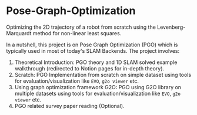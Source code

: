 # Pose-Graph-Optimization
Optimizing the 2D trajectory of a robot from scratch using the Levenberg-Marquardt method for non-linear least squares.

In a nutshell, this project is on Pose Graph Optimization (PGO) which is typically used in most of today's SLAM Backends. The project involves:

1. Theoretical Introduction: PGO theory and 1D SLAM solved example walkthrough (redirected to Notion pages for in-depth theory).
2. Scratch: PGO Implementation from scratch on simple dataset using tools for evaluation/visualization like `EVO`, `g2o viewer` etc.
3. Using graph optimization framework G2O: PGO using G2O library on multiple datasets using tools for evaluation/visualization like `EVO`, `g2o viewer` etc.
4. PGO related survey paper reading (Optional).
